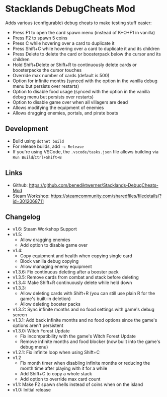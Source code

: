 # Stacklands DebugCheats Mod

Adds various (configurable) debug cheats to make testing stuff easier:

- Press F1 to open the card spawn menu (instead of K+O+F1 in vanilla)
- Press F2 to spawn 5 coins
- Press C while hovering over a card to duplicate it
- Press Shift+C while hovering over a card to duplicate it and its children
- Press Delete to delete the card or boosterpack below the cursor and its children
- Hold Shift+Delete or Shift+R to continuously delete cards or boosterpacks the cursor touches
- Override max number of cards (default is 500)
- Option for infinite months (synced with the option in the vanilla debug menu but persists over restarts)
- Option to disable food usage (synced with the option in the vanilla debug menu but persists over restarts)
- Option to disable game over when all villagers are dead
- Allows modifying the equipment of enemies
- Allows dragging enemies, portals, and pirate boats

## Development

- Build using `dotnet build`
- For release builds, add `-c Release`
- If you're using VSCode, the `.vscode/tasks.json` file allows building via `Run Build`/`Ctrl+Shift+B`

## Links

- Github: https://github.com/benediktwerner/Stacklands-DebugCheats-Mod
- Steam Workshop: https://steamcommunity.com/sharedfiles/filedetails/?id=3012068711

## Changelog

- v1.6: Steam Workshop Support
- v1.5:
  - Allow dragging enemies
  - Add option to disable game over
- v1.4:
  - Copy equipment and health when copying single card
  - Block vanilla debug copying
  - Allow managing enemy equipment
- v1.3.6: Fix continuous deleting after a booster pack
- v1.3.5: Remove cards from combat and stack before deleting
- v1.3.4: Make Shift+R continuously delete while held down
- v1.3.3:
  - Allow deleting cards with Shift+R (you can still use plain R for the game's built-in deletion)
  - Allow deleting booster packs
- v1.3.2: Sync infinite months and no food settings with game's debug screen
- v1.3.1: Add back infinite months and no food options since the game's options aren't persistent
- v1.3.0: Witch Forest Update
  - Fix incompatibility with the game's Witch Forest Update
  - Remove infinite months and food blocker (now built into the game's debug menu)
- v1.2.1: Fix infinite loop when using Shift+C
- v1.2
  - Fix month timer when disabling infinite months or reducing the month time after playing with it for a while
  - Add Shift+C to copy a whole stack
  - Add option to override max card count
- v1.1: Make F2 spawn shells instead of coins when on the island
- v1.0: Initial release
